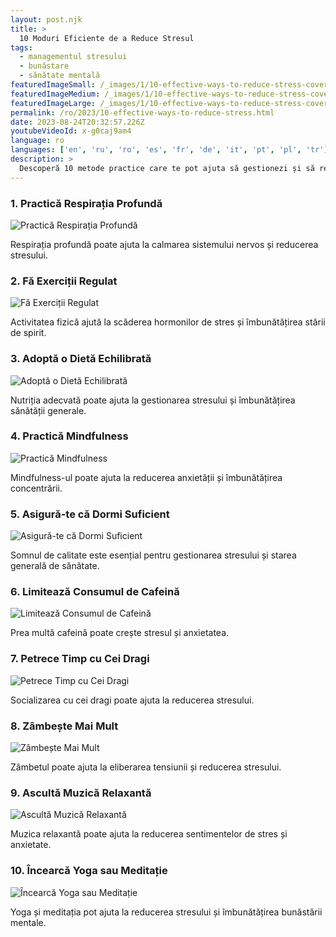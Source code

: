 ```yaml
---
layout: post.njk
title: >
  10 Moduri Eficiente de a Reduce Stresul
tags:
  - managementul stresului
  - bunăstare
  - sănătate mentală
featuredImageSmall: /_images/1/10-effective-ways-to-reduce-stress-cover-ro-small.webp
featuredImageMedium: /_images/1/10-effective-ways-to-reduce-stress-cover-ro-medium.webp
featuredImageLarge: /_images/1/10-effective-ways-to-reduce-stress-cover-ro-large.webp
permalink: /ro/2023/10-effective-ways-to-reduce-stress.html
date: 2023-08-24T20:32:57.226Z
youtubeVideoId: x-g0caj9am4
language: ro
languages: ['en', 'ru', 'ro', 'es', 'fr', 'de', 'it', 'pt', 'pl', 'tr']
description: >
  Descoperă 10 metode practice care te pot ajuta să gestionezi și să reduci stresul în viața de zi cu zi.
---
```


### 1. Practică Respirația Profundă

![Practică Respirația Profundă](/_images/6/6aaf673222bd14cf8262b49e191e2a01-medium.webp)

Respirația profundă poate ajuta la calmarea sistemului nervos și reducerea stresului.

### 2. Fă Exerciții Regulat

![Fă Exerciții Regulat](/_images/6/6adb0480852ba75739652e2f70f77754-medium.webp)

Activitatea fizică ajută la scăderea hormonilor de stres și îmbunătățirea stării de spirit.

### 3. Adoptă o Dietă Echilibrată

![Adoptă o Dietă Echilibrată](/_images/3/39c8277395637367895666c32f49dc56-medium.webp)

Nutriția adecvată poate ajuta la gestionarea stresului și îmbunătățirea sănătății generale.

### 4. Practică Mindfulness

![Practică Mindfulness](/_images/5/5ff252acdfe77bfc867935733a425a7c-medium.webp)

Mindfulness-ul poate ajuta la reducerea anxietății și îmbunătățirea concentrării.

### 5. Asigură-te că Dormi Suficient

![Asigură-te că Dormi Suficient](/_images/b/be949448de3eb92b78bb0d117a2bbac5-medium.webp)

Somnul de calitate este esențial pentru gestionarea stresului și starea generală de sănătate.

### 6. Limitează Consumul de Cafeină

![Limitează Consumul de Cafeină](/_images/f/f965420cb767da9e9f77193c0a1a7a98-medium.webp)

Prea multă cafeină poate crește stresul și anxietatea.

### 7. Petrece Timp cu Cei Dragi

![Petrece Timp cu Cei Dragi](/_images/2/2656a6922d2bd0d911101482d105fc15-medium.webp)

Socializarea cu cei dragi poate ajuta la reducerea stresului.

### 8. Zâmbește Mai Mult

![Zâmbește Mai Mult](/_images/c/c96a95219ee9646bc9312136f611bddf-medium.webp)

Zâmbetul poate ajuta la eliberarea tensiunii și reducerea stresului.

### 9. Ascultă Muzică Relaxantă

![Ascultă Muzică Relaxantă](/_images/f/f52a3af1b0d5688f453efe0477b5c16a-medium.webp)

Muzica relaxantă poate ajuta la reducerea sentimentelor de stres și anxietate.

### 10. Încearcă Yoga sau Meditație

![Încearcă Yoga sau Meditație](/_images/2/2ce314fe3f6d52819ae59bccba9fb1d6-medium.webp)

Yoga și meditația pot ajuta la reducerea stresului și îmbunătățirea bunăstării mentale.

